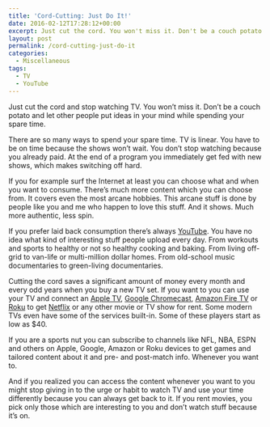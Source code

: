 ```yaml
---
title: 'Cord-Cutting: Just Do It!'
date: 2016-02-12T17:28:12+00:00
excerpt: Just cut the cord. You won't miss it. Don't be a couch potato and let other people put ideas in your mind while spending your spare time.
layout: post
permalink: /cord-cutting-just-do-it
categories:
  - Miscellaneous
tags:
  - TV
  - YouTube
---
```

Just cut the cord and stop watching TV. You won’t miss it. Don’t be a couch potato and let other people put ideas in your mind while spending your spare time.

There are so many ways to spend your spare time. TV is linear. You have to be on time because the shows won’t wait. You don’t stop watching because you already paid. At the end of a program you immediately get fed with new shows, which makes switching off hard.

If you for example surf the Internet at least you can choose what and when you want to consume. There’s much more content which you can choose from. It covers even the most arcane hobbies. This arcane stuff is done by people like you and me who happen to love this stuff. And it shows. Much more authentic, less spin.

If you prefer laid back consumption there’s always [YouTube](https://www.youtube.com/). You have no idea what kind of interesting stuff people upload every day. From workouts and sports to healthy or not so healthy cooking and baking. From living off-grid to van-life or multi-million dollar homes. From old-school music documentaries to green-living documentaries.

Cutting the cord saves a significant amount of money every month and every odd years when you buy a new TV set. If you want to you can use your TV and connect an [Apple TV](https://www.apple.com/tv/), [Google Chromecast](https://www.google.com/chromecast/), [Amazon Fire TV](https://www.amazon.com/s/?url=search-alias&field-keywords=fire+tv) or [Roku](https://www.roku.com/) to get [Netflix](https://www.netflix.com/) or any other movie or TV show for rent. Some modern TVs even have some of the services built-in. Some of these players start as low as $40.

If you are a sports nut you can subscribe to channels like NFL, NBA, ESPN and others on Apple, Google, Amazon or Roku devices to get games and tailored content about it and pre- and post-match info. Whenever you want to.

And if you realized you can access the content whenever you want to you might stop giving in to the urge or habit to watch TV and use your time differently because you can always get back to it. If you rent movies, you pick only those which are interesting to you and don’t watch stuff because it’s on.